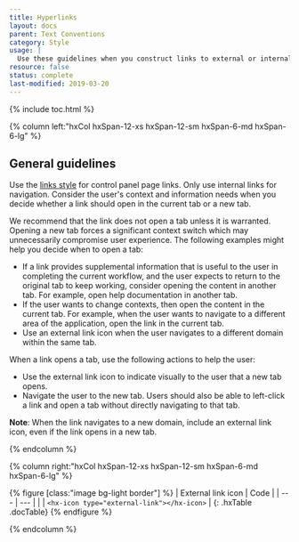 ```yaml
---
title: Hyperlinks
layout: docs
parent: Text Conventions
category: Style
usage: |
  Use these guidelines when you construct links to external or internal content.
resource: false
status: complete
last-modified: 2019-03-20
---
```


{% include toc.html %}

<section class="static-section"  markdown="1">

<div class="hxRow" markdown="1">

{% column left:"hxCol hxSpan-12-xs hxSpan-12-sm hxSpan-6-md hxSpan-6-lg" %}

## General guidelines

Use the [links style]({{site.baseurl}}/style/typography.html#link) for control panel page links. Only use internal links for navigation. Consider the user's context and information needs when you decide whether a link should open in the current tab or a new tab.

We recommend that the link does not open a tab unless it is warranted. Opening a new tab forces a significant context switch which may unnecessarily compromise user experience. The following examples might help you decide when to open a tab:

- If a link provides supplemental information that is useful to the user in completing the current workflow, and the user expects to return to the original tab to keep working, consider opening the content in another tab. For example, open help documentation in another tab.
- If the user wants to change contexts, then open the content in the current tab. For example, when the user wants to navigate to a different area of the application, open the link in the current tab.
- Use an external link icon when the user navigates to a different domain within the same tab.

When a link opens a tab, use the following actions to help the user:

- Use the external link icon to indicate visually to the user that a new tab opens.
- Navigate the user to the new tab. Users should also be able to left-click a link and open a tab without directly navigating to that tab.

**Note**: When the link navigates to a new domain, include an external link icon, even if the link opens in a new tab.

{% endcolumn %}

{% column right:"hxCol hxSpan-12-xs hxSpan-12-sm hxSpan-6-md hxSpan-6-lg" %}

{% figure [class:"image bg-light border"] %}
| <hx-icon type="checkmark" class="good-idea"></hx-icon> External link icon | <hx-icon type="checkmark" class="good-idea"></hx-icon>Code |
| --- | --- |
| <hx-icon type="external-link"></hx-icon> | `<hx-icon type="external-link"></hx-icon>` |
{: .hxTable .docTable}
{% endfigure %}

{% endcolumn %}

</div>

</section>
